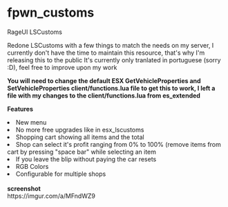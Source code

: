 # fpwn_customs
RageUI LSCustoms

Redone LSCustoms with a few things to match the needs on my server, I currently don't have the time to maintain this resource, that's why I'm releasing this to the public
It's currently only tranlated in portuguese (sorry :D), feel free to improve upon my work

<b>You will need to change the default ESX GetVehicleProperties and SetVehicleProperties client/functions.lua file to get this to work, I left a file with my changes to the client/functions.lua from es_extended</b>

<b>Features</b>
<li>New menu</li>
<li>No more free upgrades like in esx_lscustoms</li>
<li>Shopping cart showing all items and the total</li>
<li>Shop can select it's profit ranging from 0% to 100% (remove items from cart by pressing "space bar" while selecting an item</li>
<li>If you leave the blip without paying the car resets</li>
<li>RGB Colors</li>
<li>Configurable for multiple shops</li>
<br>
<b>screenshot</b><br>
https://imgur.com/a/MFndWZ9

